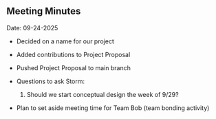 ## Meeting Minutes
Date: 09-24-2025

* Decided on a name for our project
* Added contributions to Project Proposal
* Pushed Project Proposal to main branch

* Questions to ask Storm:
  1. Should we start conceptual design the week of 9/29?
 
* Plan to set aside meeting time for Team Bob (team bonding activity)
